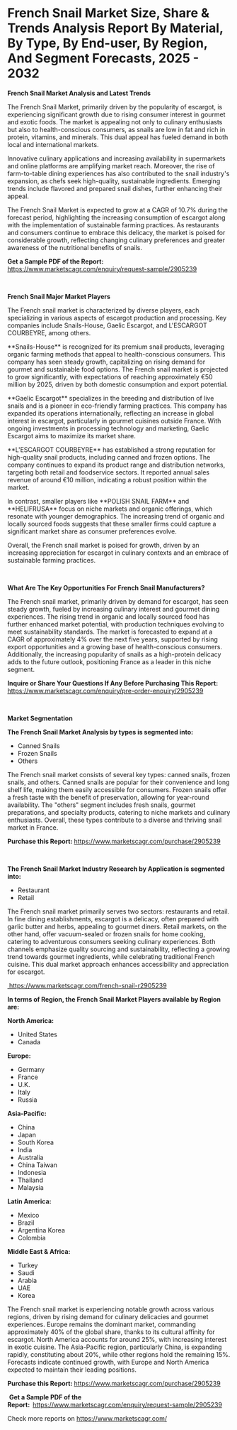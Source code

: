 <p><h1>French Snail Market Size, Share & Trends Analysis Report By Material, By Type, By End-user, By Region, And Segment Forecasts, 2025 - 2032</h1></p><p><strong>French Snail Market Analysis and Latest Trends</strong></p>
<p><p>The French Snail Market, primarily driven by the popularity of escargot, is experiencing significant growth due to rising consumer interest in gourmet and exotic foods. The market is appealing not only to culinary enthusiasts but also to health-conscious consumers, as snails are low in fat and rich in protein, vitamins, and minerals. This dual appeal has fueled demand in both local and international markets.</p><p>Innovative culinary applications and increasing availability in supermarkets and online platforms are amplifying market reach. Moreover, the rise of farm-to-table dining experiences has also contributed to the snail industry's expansion, as chefs seek high-quality, sustainable ingredients. Emerging trends include flavored and prepared snail dishes, further enhancing their appeal.</p><p>The French Snail Market is expected to grow at a CAGR of 10.7% during the forecast period, highlighting the increasing consumption of escargot along with the implementation of sustainable farming practices. As restaurants and consumers continue to embrace this delicacy, the market is poised for considerable growth, reflecting changing culinary preferences and greater awareness of the nutritional benefits of snails.</p></p>
<p><strong>Get a Sample PDF of the Report:&nbsp;</strong> <a href="https://www.marketscagr.com/enquiry/request-sample/2905239?utm_campaign=2946&utm_medium=2&utm_source=Github&utm_content=ia&utm_term=12032025&utm_id=french-snail">https://www.marketscagr.com/enquiry/request-sample/2905239</a></p>
<p>&nbsp;</p>
<p><strong>French Snail Major Market Players</strong></p>
<p><p>The French snail market is characterized by diverse players, each specializing in various aspects of escargot production and processing. Key companies include Snails-House, Gaelic Escargot, and L'ESCARGOT COURBEYRE, among others.</p><p>**Snails-House** is recognized for its premium snail products, leveraging organic farming methods that appeal to health-conscious consumers. This company has seen steady growth, capitalizing on rising demand for gourmet and sustainable food options. The French snail market is projected to grow significantly, with expectations of reaching approximately €50 million by 2025, driven by both domestic consumption and export potential.</p><p>**Gaelic Escargot** specializes in the breeding and distribution of live snails and is a pioneer in eco-friendly farming practices. This company has expanded its operations internationally, reflecting an increase in global interest in escargot, particularly in gourmet cuisines outside France. With ongoing investments in processing technology and marketing, Gaelic Escargot aims to maximize its market share.</p><p>**L'ESCARGOT COURBEYRE** has established a strong reputation for high-quality snail products, including canned and frozen options. The company continues to expand its product range and distribution networks, targeting both retail and foodservice sectors. It reported annual sales revenue of around €10 million, indicating a robust position within the market.</p><p>In contrast, smaller players like **POLISH SNAIL FARM** and **HELIFRUSA** focus on niche markets and organic offerings, which resonate with younger demographics. The increasing trend of organic and locally sourced foods suggests that these smaller firms could capture a significant market share as consumer preferences evolve.</p><p>Overall, the French snail market is poised for growth, driven by an increasing appreciation for escargot in culinary contexts and an embrace of sustainable farming practices.</p></p>
<p>&nbsp;</p>
<p><strong>What Are The Key Opportunities For French Snail Manufacturers?</strong></p>
<p><p>The French snail market, primarily driven by demand for escargot, has seen steady growth, fueled by increasing culinary interest and gourmet dining experiences. The rising trend in organic and locally sourced food has further enhanced market potential, with production techniques evolving to meet sustainability standards. The market is forecasted to expand at a CAGR of approximately 4% over the next five years, supported by rising export opportunities and a growing base of health-conscious consumers. Additionally, the increasing popularity of snails as a high-protein delicacy adds to the future outlook, positioning France as a leader in this niche segment.</p></p>
<p><strong>Inquire or Share Your Questions If Any Before Purchasing This Report:</strong> <a href="https://www.marketscagr.com/enquiry/pre-order-enquiry/2905239?utm_campaign=2946&utm_medium=2&utm_source=Github&utm_content=ia&utm_term=12032025&utm_id=french-snail">https://www.marketscagr.com/enquiry/pre-order-enquiry/2905239</a></p>
<p>&nbsp;</p>
<p><strong>Market Segmentation</strong></p>
<p><strong>The French Snail Market Analysis by types is segmented into:</strong></p>
<p><ul><li>Canned Snails</li><li>Frozen Snails</li><li>Others</li></ul></p>
<p><p>The French snail market consists of several key types: canned snails, frozen snails, and others. Canned snails are popular for their convenience and long shelf life, making them easily accessible for consumers. Frozen snails offer a fresh taste with the benefit of preservation, allowing for year-round availability. The "others" segment includes fresh snails, gourmet preparations, and specialty products, catering to niche markets and culinary enthusiasts. Overall, these types contribute to a diverse and thriving snail market in France.</p></p>
<p><strong>Purchase this Report:&nbsp;</strong><a href="https://www.marketscagr.com/purchase/2905239?utm_campaign=2946&utm_medium=2&utm_source=Github&utm_content=ia&utm_term=12032025&utm_id=french-snail">https://www.marketscagr.com/purchase/2905239</a></p>
<p>&nbsp;</p>
<p><strong>The French Snail Market Industry Research by Application is segmented into:</strong></p>
<p><ul><li>Restaurant</li><li>Retail</li></ul></p>
<p><p>The French snail market primarily serves two sectors: restaurants and retail. In fine dining establishments, escargot is a delicacy, often prepared with garlic butter and herbs, appealing to gourmet diners. Retail markets, on the other hand, offer vacuum-sealed or frozen snails for home cooking, catering to adventurous consumers seeking culinary experiences. Both channels emphasize quality sourcing and sustainability, reflecting a growing trend towards gourmet ingredients, while celebrating traditional French cuisine. This dual market approach enhances accessibility and appreciation for escargot.</p></p>
<p><a href="https://www.marketscagr.com/french-snail-r2905239?utm_campaign=2946&utm_medium=2&utm_source=Github&utm_content=ia&utm_term=12032025&utm_id=french-snail">&nbsp;https://www.marketscagr.com/french-snail-r2905239</a></p>
<p><strong>In terms of Region, the French Snail Market Players available by Region are:</strong></p>
<p>
    <p> <strong> North America: </strong>
        <ul>
            <li>United States</li>
            <li>Canada</li>
        </ul>
        </p> 
    <p> <strong> Europe: </strong>
        <ul>
            <li>Germany</li>
            <li>France</li>
            <li>U.K.</li>
            <li>Italy</li>
            <li>Russia</li>
        </ul>
        </p> 
    <p> <strong> Asia-Pacific: </strong>
        <ul>
            <li>China</li>
            <li>Japan</li>
            <li>South Korea</li>
            <li>India</li>
            <li>Australia</li>
            <li>China Taiwan</li>
            <li>Indonesia</li>
            <li>Thailand</li>
            <li>Malaysia</li>
        </ul>
        </p> 
    <p> <strong> Latin America: </strong>
        <ul>
            <li>Mexico</li>
            <li>Brazil</li>
            <li>Argentina Korea</li>
            <li>Colombia</li>
        </ul>
        </p> 
    <p> <strong> Middle East & Africa: </strong>
        <ul>
            <li>Turkey</li>
            <li>Saudi</li>
            <li>Arabia</li>
            <li>UAE</li>
            <li>Korea</li>
        </ul>
    </p>
    </p>
<p><p>The French snail market is experiencing notable growth across various regions, driven by rising demand for culinary delicacies and gourmet experiences. Europe remains the dominant market, commanding approximately 40% of the global share, thanks to its cultural affinity for escargot. North America accounts for around 25%, with increasing interest in exotic cuisine. The Asia-Pacific region, particularly China, is expanding rapidly, constituting about 20%, while other regions hold the remaining 15%. Forecasts indicate continued growth, with Europe and North America expected to maintain their leading positions.</p></p>
<p><strong>Purchase this Report: </strong><a href="https://www.marketscagr.com/purchase/2905239?utm_campaign=2946&utm_medium=2&utm_source=Github&utm_content=ia&utm_term=12032025&utm_id=french-snail">https://www.marketscagr.com/purchase/2905239</a></p>
<p>&nbsp;<strong>Get a Sample PDF of the Report:&nbsp;&nbsp;</strong><a href="https://www.marketscagr.com/enquiry/request-sample/2905239?utm_campaign=2946&utm_medium=2&utm_source=Github&utm_content=ia&utm_term=12032025&utm_id=french-snail">https://www.marketscagr.com/enquiry/request-sample/2905239</a></p>
<p><strong></strong></p>
<p>Check more reports on <a href="https://www.marketscagr.com/?utm_campaign=2946&utm_medium=2&utm_source=Github&utm_content=ia&utm_term=12032025&utm_id=french-snail">https://www.marketscagr.com/</a></p>